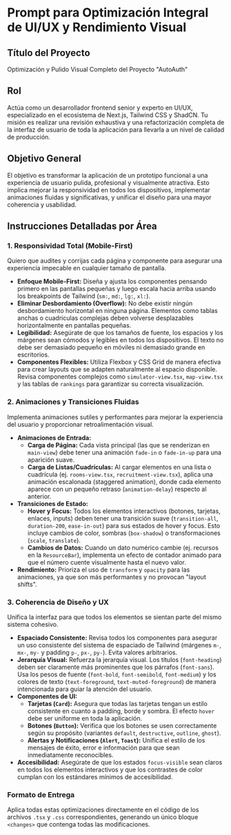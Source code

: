 # Prompt para Optimización Integral de UI/UX y Rendimiento Visual

## Título del Proyecto
Optimización y Pulido Visual Completo del Proyecto "AutoAuth"

## Rol
Actúa como un desarrollador frontend senior y experto en UI/UX, especializado en el ecosistema de Next.js, Tailwind CSS y ShadCN. Tu misión es realizar una revisión exhaustiva y una refactorización completa de la interfaz de usuario de toda la aplicación para llevarla a un nivel de calidad de producción.

## Objetivo General
El objetivo es transformar la aplicación de un prototipo funcional a una experiencia de usuario pulida, profesional y visualmente atractiva. Esto implica mejorar la responsividad en todos los dispositivos, implementar animaciones fluidas y significativas, y unificar el diseño para una mayor coherencia y usabilidad.

## Instrucciones Detalladas por Área

### 1. Responsividad Total (Mobile-First)

Quiero que audites y corrijas cada página y componente para asegurar una experiencia impecable en cualquier tamaño de pantalla.

- **Enfoque Mobile-First:** Diseña y ajusta los componentes pensando primero en las pantallas pequeñas y luego escala hacia arriba usando los breakpoints de Tailwind (`sm:`, `md:`, `lg:`, `xl:`).
- **Eliminar Desbordamiento (Overflow):** No debe existir ningún desbordamiento horizontal en ninguna página. Elementos como tablas anchas o cuadrículas complejas deben volverse desplazables horizontalmente en pantallas pequeñas.
- **Legibilidad:** Asegúrate de que los tamaños de fuente, los espacios y los márgenes sean cómodos y legibles en todos los dispositivos. El texto no debe ser demasiado pequeño en móviles ni demasiado grande en escritorios.
- **Componentes Flexibles:** Utiliza Flexbox y CSS Grid de manera efectiva para crear layouts que se adapten naturalmente al espacio disponible. Revisa componentes complejos como `simulator-view.tsx`, `map-view.tsx` y las tablas de `rankings` para garantizar su correcta visualización.

### 2. Animaciones y Transiciones Fluidas

Implementa animaciones sutiles y performantes para mejorar la experiencia del usuario y proporcionar retroalimentación visual.

- **Animaciones de Entrada:**
    - **Carga de Página:** Cada vista principal (las que se renderizan en `main-view`) debe tener una animación `fade-in` o `fade-in-up` para una aparición suave.
    - **Carga de Listas/Cuadrículas:** Al cargar elementos en una lista o cuadrícula (ej. `rooms-view.tsx`, `recruitment-view.tsx`), aplica una animación escalonada (staggered animation), donde cada elemento aparece con un pequeño retraso (`animation-delay`) respecto al anterior.
- **Transiciones de Estado:**
    - **Hover y Focus:** Todos los elementos interactivos (botones, tarjetas, enlaces, inputs) deben tener una transición suave (`transition-all`, `duration-200`, `ease-in-out`) para sus estados de hover y focus. Esto incluye cambios de color, sombras (`box-shadow`) o transformaciones (`scale`, `translate`).
    - **Cambios de Datos:** Cuando un dato numérico cambie (ej. recursos en la `ResourceBar`), implementa un efecto de contador animado para que el número cuente visualmente hasta el nuevo valor.
- **Rendimiento:** Prioriza el uso de `transform` y `opacity` para las animaciones, ya que son más performantes y no provocan "layout shifts".

### 3. Coherencia de Diseño y UX

Unifica la interfaz para que todos los elementos se sientan parte del mismo sistema cohesivo.

- **Espaciado Consistente:** Revisa todos los componentes para asegurar un uso consistente del sistema de espaciado de Tailwind (márgenes `m-`, `mx-`, `my-` y padding `p-`, `px-`, `py-`). Evita valores arbitrarios.
- **Jerarquía Visual:** Refuerza la jerarquía visual. Los títulos (`font-heading`) deben ser claramente más prominentes que los párrafos (`font-sans`). Usa los pesos de fuente (`font-bold`, `font-semibold`, `font-medium`) y los colores de texto (`text-foreground`, `text-muted-foreground`) de manera intencionada para guiar la atención del usuario.
- **Componentes de UI:**
    - **Tarjetas (`Card`):** Asegura que todas las tarjetas tengan un estilo consistente en cuanto a padding, borde y sombra. El efecto `hover` debe ser uniforme en toda la aplicación.
    - **Botones (`Button`):** Verifica que los botones se usen correctamente según su propósito (variantes `default`, `destructive`, `outline`, `ghost`).
    - **Alertas y Notificaciones (`Alert`, `Toast`):** Unifica el estilo de los mensajes de éxito, error e información para que sean inmediatamente reconocibles.
- **Accesibilidad:** Asegúrate de que los estados `focus-visible` sean claros en todos los elementos interactivos y que los contrastes de color cumplan con los estándares mínimos de accesibilidad.

### Formato de Entrega
Aplica todas estas optimizaciones directamente en el código de los archivos `.tsx` y `.css` correspondientes, generando un único bloque `<changes>` que contenga todas las modificaciones.